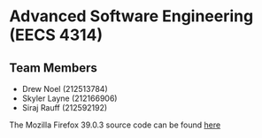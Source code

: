 # Advanced Software Engineering (EECS 4314)

## Team Members
* Drew Noel (212513784)
* Skyler Layne (212166906)
* Siraj Rauff (212592192)

The Mozilla Firefox 39.0.3 source code can be found [here](https://ftp.mozilla.org/pub/firefox/releases/39.0.3/source/firefox-39.0.3.source.tar.bz2)
